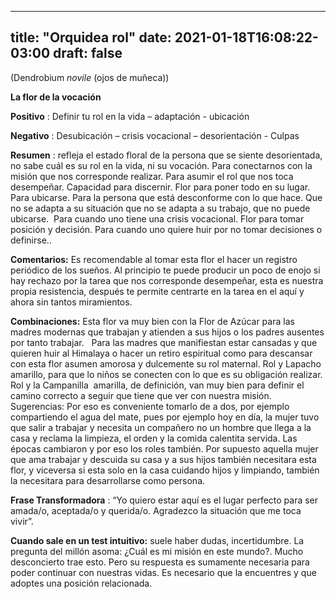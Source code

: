 
---
title: "Orquidea rol"
date: 2021-01-18T16:08:22-03:00
draft: false
--- 
        

 

 



(Dendrobium
 *novile* (ojos de muñeca))


**La flor de la vocación** 
 


**Positivo** : Definir tu rol en la
 vida – adaptación - ubicación


**Negativo** : Desubicación – crisis
 vocacional – desorientación - Culpas
 


**Resumen** : refleja el estado floral de la persona que se siente desorientada, no
 sabe cuál es su rol en la vida, ni su vocación. Para conectarnos con
 la misión que nos corresponde realizar.
 Para asumir el rol que nos toca
 desempeñar. Capacidad para discernir.
 Flor para poner todo en su lugar. Para ubicarse. Para la persona que está desconforme con lo que hace. Que no se
 adapta a su situación que no se adapta a su trabajo, que no puede
 ubicarse.  Para cuando uno tiene una
 crisis vocacional. Flor para tomar posición
 y decisión. Para cuando uno quiere huir por no tomar decisiones o definirse..


**Comentarios:**  Es recomendable al
 tomar esta flor el hacer un registro periódico de los sueños.
Al principio te puede producir un poco de enojo si hay rechazo por la
 tarea que nos corresponde desempeñar, esta es nuestra propia resistencia,
 después te permite centrarte en la tarea en el aquí y ahora sin tantos miramientos.
 


**Combinaciones:** 
Esta flor va muy bien con la Flor de Azúcar para las madres modernas que
 trabajan y atienden a sus hijos o los padres ausentes por tanto trabajar.  
Para las madres que manifiestan estar cansadas y que quieren huir al
 Himalaya o hacer un retiro espiritual como para descansar con esta flor asumen
 amorosa y dulcemente su rol maternal.
Rol y Lapacho amarillo, para que lo niños se conecten con lo que es su
 obligación realizar.
Rol y la Campanilla  amarilla, de
 definición, van muy bien para definir el camino correcto a seguir que tiene que
 ver con nuestra misión.
Sugerencias:
Por eso es conveniente tomarlo de a dos, por ejemplo compartiendo el agua
 del mate, pues por ejemplo hoy en día, la mujer tuvo que salir a trabajar y
 necesita un compañero no un hombre que llega a la casa y reclama la limpieza,
 el orden y la comida calentita servida. Las épocas cambiaron y por eso los
 roles también.
Por supuesto aquella mujer que ama trabajar y descuida su casa y a sus
 hijos también necesitara esta flor, y viceversa si esta solo en la casa
 cuidando hijos y limpiando, también la necesitara para desarrollarse como
 persona.
 


**Frase Transformadora** : 
“Yo quiero estar aquí es el lugar perfecto para ser amada/o, aceptada/o y
 querida/o. Agradezco la situación que me toca vivir”.
 


**Cuando sale en un test intuitivo:**  suele haber dudas, incertidumbre. La pregunta del
 millón asoma: ¿Cuál es mi misión en este mundo?. Mucho desconcierto trae esto.
 Pero su respuesta es sumamente necesaria para poder continuar con nuestras vidas.
Es necesario que la
 encuentres y que adoptes una posición relacionada. 



